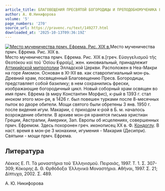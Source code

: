 ```yaml
---
article_title: БЛАГОВЕЩЕНИЯ ПРЕСВЯТОЙ БОГОРОДИЦЫ И ПРЕПОДОБНОМУЧЕНИКА ЕФРЕМА МОНАСТЫРЬ
author: А. Ю.Никифорова
volume: '5'
page_numbers: '270'
source_url: https://pravenc.ru/text/149277.html
downloaded_at: '2025-10-13T09:36:19Z'
---
```


[![Место мученичества прмч. Ефрема. Рис. XIX в.](https://pravenc.ru/data/708/456/1234/1i200.jpg "Кликните для увеличения картинки")](https://pravenc.ru/data/708/456/1234/1i400.jpg)Место мученичества прмч. Ефрема. Рис. XIX в.  
Место мученичества прмч. Ефрема. Рис. XIX в.[греч. Εὐαγγελισμοῦ τῆς Θεοτόκου 
καί 
τοῦ ῾Οσίου ̓Εφραίμ], жен. киновиальный, принадлежит [Аттикийской митрополии](<https://pravenc.ru/text/Аттикийской митрополии.html>) Элладской Церкви. Расположен в Неа-Макри на горе Амомон. Основан в XI-XII вв. как ставропигиальный мон-рь. Древний храм, посвященный Благовещению Пресв. Богородицы, представляет собой базилику; в нем сохранились фрески, изображающие богородичный цикл. Новый соборный храм освящен во имя прмч. Ефрема (в миру Константин Морфис), к-рый в 1393 г. стал иноком этого мон-ря, в 1426 г. был повешен турками после 8-месячных пыток во дворе обители. Мощи святого были обретены 3 янв. 1950 г. после видения игум. Макарии, с приходом к-рой в Б. м. началось возрождение обители. В архиве мон-ря хранятся письма христиан Греции, Австралии, Америки, Зап. Европы об исцелениях, совершенных прмч. Ефремом. Здесь похоронен греч. иконописец XX в. Ф. [Кондоглу](https://pravenc.ru/text/Кондоглу.html). В наст. время в мон-ре 3 монахини, игумения - Макария (Десипри). Святыни - мощи прмч. Ефрема.

## Литература

Λέκκος Ε. Π. Τά μοναστήρια τοῦ ῾Ελληνισμοῦ. Πειραιάς, 1997. Τ. 1. Σ. 307-309; Κόκορης Δ. Θ. ̓Ορθόδοξα ῾Ελληνικά Μοναστήρια. ̓Αθῆναι,
1997. Σ. 21; Δίπτυχα, 2002. Σ. 489.

А. Ю.  Никифорова
